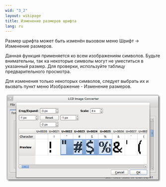 ```yaml
---
wid: "3_2"
layout: wikipage
title: Изменение размеров шрифта 
lang: ru
---
```

Размер шрифта может быть изменён вызовом меню Шрифт -> Изменение размеров.

Данная функция применяется ко всем изображениям символов. Будьте внимательны, так ка некоторые символы могут не уместиться в указанный размер. Для проверки, используйте таблицу предварительного просмотра.

Для изменения только некоторых символов, следует выбрать их и вызвать пункт меню Изображение - Изменение размеров.

![Диалог изменения размеров](resize-1.png "Диалог изменения размеров")
